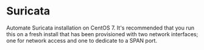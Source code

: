 # Suricata
Automate Suricata installation on CentOS 7. It's recommended that you run this on a fresh install that has been provisioned with two network interfaces; one for network access and one to dedicate to a SPAN port. 

